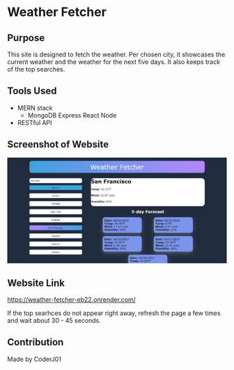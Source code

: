 # Weather Fetcher

## Purpose
This site is designed to fetch the weather. Per chosen city, it showcases the current weather and the weather for the next five days. It also keeps track of the top searches.

## Tools Used
* MERN stack
    * MongoDB Express React Node
* RESTful API

## Screenshot of Website
![Alt text](./assets/images/image-screenshot.JPG?raw=true 'Weather Fetcher')

## Website Link
https://weather-fetcher-eb22.onrender.com/

If the top searhces do not appear right away, refresh the page a few times and wait about 30 - 45 seconds.

## Contribution
Made by CoderJ01
